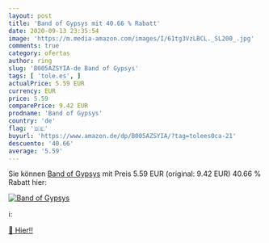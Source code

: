```yaml
---
layout: post
title: 'Band of Gypsys mit 40.66 % Rabatt'
date: 2020-09-13 23:35:54
image: 'https://m.media-amazon.com/images/I/61tg3VzLBCL._SL200_.jpg'
comments: true
category: ofertas
author: ring
slug: 'B005AZSYIA-de Band of Gypsys'
tags: [ 'tole.es', ]
actualPrice: 5.59 EUR
currency: EUR
price: 5.59
comparePrice: 9.42 EUR
prodname: 'Band of Gypsys'
country: 'de'
flag: '🇩🇪'
buyurl: 'https://www.amazon.de/dp/B005AZSYIA/?tag=tolees0ca-21'
descuento: '40.66'
average: '5.59'
---
```


Sie können [Band of Gypsys](https://www.amazon.de/dp/B005AZSYIA/?tag=tolees0ca-21) mit Preis 5.59 EUR (original: 9.42 EUR) 40.66 % Rabatt hier:

[![Band of Gypsys](https://m.media-amazon.com/images/I/61tg3VzLBCL._SL200_.jpg)](https://www.amazon.de/dp/B005AZSYIA/?tag=tolees0ca-21)

ℹ️:


[🛒 Hier!!](https://www.amazon.de/dp/B005AZSYIA/?tag=tolees0ca-21)
